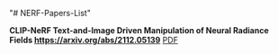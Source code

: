 "# NERF-Papers-List" 

**CLIP-NeRF Text-and-Image Driven Manipulation of Neural Radiance Fields https://arxiv.org/abs/2112.05139**
[PDF](https://arxiv.org/abs/2112.05139)
